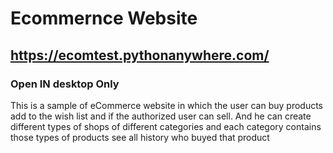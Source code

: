 # Ecommernce Website 
## https://ecomtest.pythonanywhere.com/
### Open IN desktop Only
This is a sample of eCommerce website in which the user can buy products add to the wish list and if the authorized user can sell. And he can create different types of shops of different categories and each category contains those types of products see all history who buyed that product 
